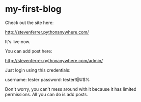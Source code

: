 # my-first-blog

Check out the site here:

  http://stevenferrer.pythonanywhere.com/

It's live now.

You can add post here:

  http://stevenferrer.pythonanywhere.com/admin/

Just login using this credentials:

  username: tester
  password: tester!@#$%

Don't worry, you can't mess around with it because it has limited permissions. 
All you can do is add posts.
